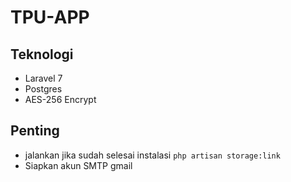 # TPU-APP

## Teknologi
- Laravel 7
- Postgres
- AES-256 Encrypt

## Penting
- jalankan jika sudah selesai instalasi `php artisan storage:link`
- Siapkan akun SMTP gmail
